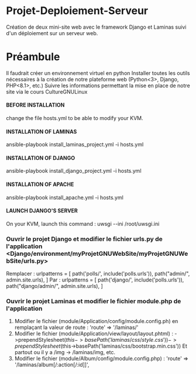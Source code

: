 # Projet-Deploiement-Serveur
Création de deux mini-site web avec le framework Django et Laminas suivi d'un déploiement sur un serveur web. 

# Préambule
Il faudrait créer un environnement virtuel en python
Installer toutes les outils nécessaires à la création de notre plateforme web (Python<3>, Django, PHP<8.1>, etc.)
Suivre les informations permettant la mise en place de notre site via le cours CultureGNULinux

#### BEFORE INSTALLATION
change the file hosts.yml to be able to modify your KVM.

#### INSTALLATION OF LAMINAS
ansible-playbook install_laminas_project.yml -i hosts.yml

#### INSTALLATION OF DJANGO
ansible-playbook install_django_project.yml -i hosts.yml

#### INSTALLATION OF APACHE
ansible-playbook install_apache.yml -i hosts.yml

#### LAUNCH DJANGO'S SERVER
On your KVM, launch this command :
uwsgi --ini /root/uwsgi.ini

### Ouvrir le projet Django et modifier le fichier urls.py de l'application <Django/environment/myProjetGNUWebSite/myProjetGNUWebSite/urls.py>
Remplacer : urlpatterns = [
    path('polls/', include('polls.urls')),
    path("admin/", admin.site.urls),
]
Par : 
urlpatterns = [
    path('django/', include('polls.urls')),
    path("django/admin/", admin.site.urls),
]

### Ouvrir le projet Laminas et modifier le fichier module.php de l'application
  1. Modifier le fichier (module/Application/config/module.config.ph) en remplaçant la valeur de route :
            'route'    => '/laminas/'
  2. Modifier le fichier (module/Application/view/layout/layout.phtml) :
            ->prependStylesheet($this->basePath('laminas/css/style.css'))
            ->prependStylesheet($this->basePath('laminas/css/bootstrap.min.css'))
            Et partout ou il y a /img -> /laminas/img, etc.
  3. Modifier le fichier (module/Album/config/module.config.php) :
            'route' => '/laminas/album[/:action[/:id]]',

